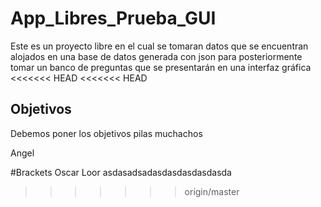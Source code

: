 # App_Libres_Prueba_GUI
Este es un proyecto libre en el cual se tomaran datos que se encuentran alojados en una base de datos generada con json para posteriormente tomar un banco de preguntas que se presentarán en una interfaz gráfica
<<<<<<< HEAD
<<<<<<< HEAD
## Objetivos
Debemos poner los objetivos pilas muchachos



Angel 



#Brackets Oscar Loor
asdasadsadasdasdasdasdasda
>>>>>>> origin/master
